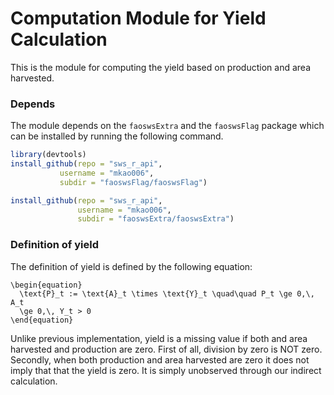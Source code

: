 # Computation Module for Yield Calculation

This is the module for computing the yield based on production and
area harvested.

### Depends

The module depends on the `faoswsExtra` and the `faoswsFlag` package
which can be installed by running the following command.

```r
library(devtools)
install_github(repo = "sws_r_api", 
	       username = "mkao006", 
	       subdir = "faoswsFlag/faoswsFlag")

install_github(repo = "sws_r_api",
               username = "mkao006",
               subdir = "faoswsExtra/faoswsExtra")
```


### Definition of yield

The definition of yield is defined by the following equation:

``` mathjax
\begin{equation}
  \text{P}_t := \text{A}_t \times \text{Y}_t \quad\quad P_t \ge 0,\, A_t
  \ge 0,\, Y_t > 0
\end{equation}
```

Unlike previous implementation, yield is a missing value if both and
area harvested and production are zero. First of all, division by zero
is NOT zero. Secondly, when both production and area harvested are
zero it does not imply that that the yield is zero. It is simply
unobserved through our indirect calculation.